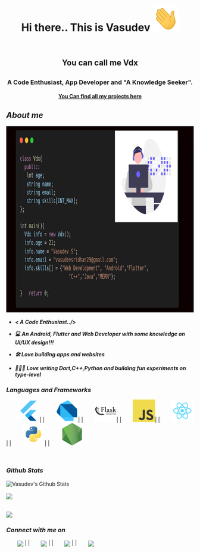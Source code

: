 <h1 align="center">Hi there.. This is Vasudev <img src="./assets/Hi.gif" width="70" height="70"/>  </h1>  

<br/>
<h2 align="center">You can call me Vdx<h2>
<h3 align="center">A Code Enthusiast, App Developer and "A Knowledge Seeker".</h3>


 <a  href="https://github.com/Vasudev-2308?tab=repositories"><h4 align="center">You Can find all my projects here</h4></a> 

## ***About me***

<img height="500" src="./assets/vdx.png">



- ***< A Code Enthusiast../>***

- ***💻  An Android, Flutter and Web Developer with some knowledge on UI/UX design!!!***

- ***🛠  Love building apps and websites***

- ***🧑🏻‍💻  Love writing Dart,C++,Python and building fun experiments on type-level***





### ***Languages and Frameworks***
<code><img height="60" style="padding-left: 30px;" src="https://raw.githubusercontent.com/github/explore/80688e429a7d4ef2fca1e82350fe8e3517d3494d/topics/flutter/flutter.png"></code>| 
|<code><img height="60" style="padding-left: 30px;" src="https://raw.githubusercontent.com/github/explore/80688e429a7d4ef2fca1e82350fe8e3517d3494d/topics/dart/dart.png"></code>| 
|<code><img height="60" style="padding-left: 30px;" src="https://raw.githubusercontent.com/github/explore/80688e429a7d4ef2fca1e82350fe8e3517d3494d/topics/flask/flask.png"></code>| 
|<code><img height="60" style="padding-left: 30px;" src="https://raw.githubusercontent.com/github/explore/80688e429a7d4ef2fca1e82350fe8e3517d3494d/topics/javascript/javascript.png"></code>|
|<code><img height="60" style="padding-left: 30px;" src="https://raw.githubusercontent.com/github/explore/80688e429a7d4ef2fca1e82350fe8e3517d3494d/topics/react/react.png"></code>|
|<code><img height="60" style="padding-left: 30px;" src="https://raw.githubusercontent.com/github/explore/80688e429a7d4ef2fca1e82350fe8e3517d3494d/topics/python/python.png"></code>|
|<code><img height="60" style="padding-left: 30px;" src="https://raw.githubusercontent.com/github/explore/80688e429a7d4ef2fca1e82350fe8e3517d3494d/topics/nodejs/nodejs.png"></code> 


<br/>

### ***Github Stats***

<a><img align="center" src="https://github-readme-stats.vercel.app/api?username=Vasudev-2308&show_icons=true&include_all_commits=true&theme=buefy&hide_border=true" alt="Vasudev's Github Stats" /></a>

<a><img align="center" src="https://github-readme-stats.vercel.app/api/top-langs/?username=Vasudev-2308&layout=compact&theme=buefy&hide_border=true" /></a> 

<br/>
<a><img align="center" src="https://github-readme-streak-stats.herokuapp.com/?user=Vasudev-2308&"/></a>





### ***Connect with me on***


<code>[<img align="center" width = "60px" src="https://img.icons8.com/external-kiranshastry-gradient-kiranshastry/64/000000/external-website-advertising-kiranshastry-gradient-kiranshastry.png" style="padding-left: 30px;"/>][website]</code> |
|<code>[<img align="center" width = "60px" src="https://img.icons8.com/color/64/000000/github-2.png" style="padding-left: 30px;"/>][github]</code> |
|<code>[<img align="center" width = "60px" src="https://img.icons8.com/color/48/000000/linkedin.png" style="padding-left: 30px;"/>][linkedin]</code> |
|<code>[<img align="center" width = "60px" src="https://img.icons8.com/color/48/000000/instagram-new--v2.png" style="padding-left: 30px;"/>][instagram]</code> 

[website]: https://vasudevsridhar.netlify.app
[github]: https://github.com/Vasudev-2308
[instagram]: https://www.instagram.com/___just__vdx.__/
[linkedin]: https://www.linkedin.com/in/vasudeva-s-4714341a2/


